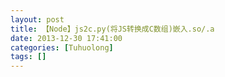 ```yaml
---
layout: post
title: 【Node】js2c.py(将JS转换成C数组)嵌入.so/.a
date: 2013-12-30 17:41:00
categories: [Tuhuolong]
tags: []
---
```

       